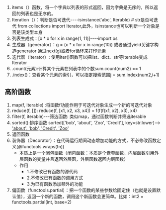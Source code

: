 1. items（）函数，将一个字典以列表的形式返回，因为字典是无序的，所以返回的列表也是无序的。
2. Iteration（）：判断是否可迭代----isinstance('abc', Iterable) # str是否可迭代 from collections import Iterator,此外，isinstance也可以判断一个对象是否是该类型本身
3. 列表生成式：[x * x for x in range(1, 11)]----import os
4. 生成器（generator）：g = (x * x for x in range(10)) 或者通过yield关键字构造generator
    通过next(g)或者for循环来打印元素
5. 迭代器（Iterator）: 使用iter()函数可以把list、dict、str等Iterable变成Iterator
5. .count(元素):计算某个元素在列表中的个数sum.count(num2) == 1
6. .index()：查看某个元素的索引，可以指定搜索范围j = sum.index(num2,i+1)
## 高阶函数
1. map(f, Iterable) :将函数f功能作用于可迭代对象生成一个新的可迭代对象
2. reduce(f, []): reduce(f, [x1, x2, x3, x4]) = f(f(f(x1, x2), x3), x4)
3. filter(f, iterable)---筛选函数: 类似map，通过函数判断并筛选iterable
4. sorted():排序函数  sorted(['bob', 'about', 'Zoo', 'Credit'], key=str.lower)——> ['about', 'bob', 'Credit', 'Zoo'](可以传入多个参数作为条件)
5. 返回函数
6. 装饰器（Decorator）：在代码运行期间动态增加功能的方式，不必修改函数定义(@functools.wraps(fn))
    - 本质上是一个闭包函数（闭包函数：本质是个嵌套函数，内层函数引用外层函数的变量并且返回外层函，外层函数返回内层函数）
    - 作用
       - 1.不修改已有函数的源代码
       - 2.不修改已有函数的调用方式
       - 3.为已有函数添加额外的功能
7. 偏函数（functools.partial）：把一个函数的某些参数给固定住（也就是设置默认值），返回一个新的函数，调用这个新函数会更简单。比如：int2 = functools.partial(int, base=2)
